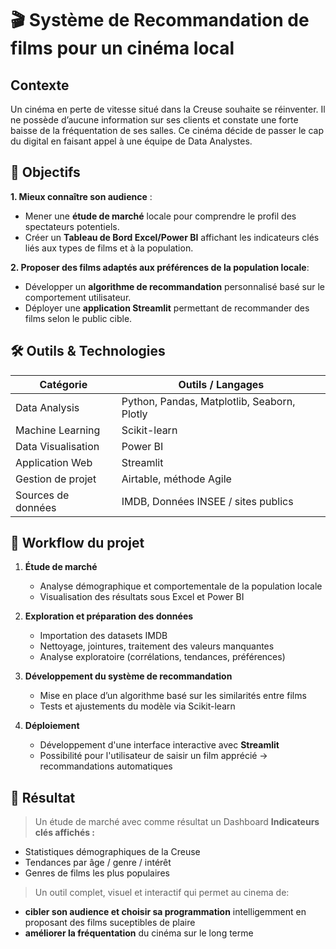 # 🎬 Système de Recommandation de films pour un cinéma local

## Contexte

Un cinéma en perte de vitesse situé dans la Creuse souhaite se réinventer. Il ne possède d’aucune information sur ses clients et constate une forte baisse de la fréquentation de ses salles.
Ce cinéma décide de passer le cap du digital en faisant appel à une équipe de Data Analystes.

## 🎯 Objectifs

**1. Mieux connaître son audience** :  
-  Mener une **étude de marché** locale pour comprendre le profil des spectateurs potentiels.  
-  Créer un **Tableau de Bord Excel/Power BI** affichant les indicateurs clés liés aux types de films et à la population.

**2. Proposer des films adaptés aux préférences de la population locale**:   
-  Développer un **algorithme de recommandation** personnalisé basé sur le comportement utilisateur.  
-  Déployer une **application Streamlit** permettant de recommander des films selon le public cible.  


## 🛠️ Outils & Technologies

| Catégorie                    | Outils / Langages |
|-----------------------------|-------------------|
| Data Analysis               | Python, Pandas, Matplotlib, Seaborn, Plotly |
| Machine Learning            | Scikit-learn |
| Data Visualisation          | Power BI | Excel
| Application Web             | Streamlit |
| Gestion de projet           | Airtable, méthode Agile |
| Sources de données          | IMDB, Données INSEE / sites publics |


## 🔄 Workflow du projet

1. **Étude de marché**
   - Analyse démographique et comportementale de la population locale
   - Visualisation des résultats sous Excel et Power BI

2. **Exploration et préparation des données**
   - Importation des datasets IMDB
   - Nettoyage, jointures, traitement des valeurs manquantes
   - Analyse exploratoire (corrélations, tendances, préférences)

3. **Développement du système de recommandation**
   - Mise en place d’un algorithme basé sur les similarités entre films
   - Tests et ajustements du modèle via Scikit-learn

4. **Déploiement**
   - Développement d'une interface interactive avec **Streamlit**
   - Possibilité pour l'utilisateur de saisir un film apprécié → recommandations automatiques

## 🚀 Résultat
> Un étude de marché avec comme résultat un Dashboard **Indicateurs clés affichés :**  
- Statistiques démographiques de la Creuse
- Tendances par âge / genre / intérêt
-  Genres de films les plus populaires
  
> Un outil complet, visuel et interactif qui permet au cinema de:  
- **cibler son audience et choisir sa programmation** intelligemment en proposant des films suceptibles de plaire
- **améliorer la fréquentation** du cinéma sur le long terme

